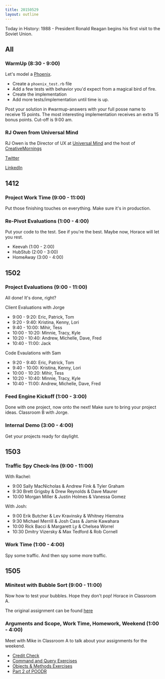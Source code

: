 ```yaml
---
title: 20150529
layout: outline
---
```


Today in History: 1988 - President Ronald Reagan begins his first visit to the Soviet Union.

## All

### WarmUp (8:30 - 9:00)

Let's model a [Phoenix](http://en.wikipedia.org/wiki/Phoenix_(mythology)).

* Create a `phoenix_test.rb` file
* Add a few tests with behavior you'd expect from a magical bird of fire.
* Create the implementation
* Add more tests/implementation until time is up.

Post your solution in #warmup-answers with your full posse name to receive 15 points. The most interesting implementation
receives an extra 15 bonus points. Cut-off is 9:00 am.


### RJ Owen from Universal Mind

RJ Owen is the Director of UX at [Universal Mind](http://universalmind.com) and the host of [CreativeMornings](http://www.creativemornings.com/cities/den)

[Twitter](http://www.twitter.com/rjowen)

[LinkedIn](http://www.linkedin.com/in/rjowen4)


## 1412

### Project Work Time (9:00 - 11:00)

Put those finishing touches on everything. Make sure it's in production.

### Re-Pivot Evaluations (1:00 - 4:00)

Put your code to the test. See if you're the best. Maybe now, Horace will let you rest.

* Keevah (1:00 - 2:00)
* HubStub (2:00 - 3:00)
* HomeAway (3:00 - 4:00)

## 1502

### Project Evaluations (9:00 - 11:00)

All done! It's done, right?

Client Evaluations with Jorge

* 9:00 - 9:20: Eric, Patrick, Tom
* 9:20 - 9:40: Kristina, Kenny, Lori
* 9:40 - 10:00: Mihir, Tess
* 10:00 - 10:20: Minnie, Tracy, Kyle
* 10:20 - 10:40: Andrew, Michelle, Dave, Fred
* 10:40 - 11:00: Jack

Code Evaulations with Sam
* 9:20 - 9:40:  Eric, Patrick, Tom
* 9:40 - 10:00: Kristina, Kenny, Lori
* 10:00 - 10:20: Mihir, Tess
* 10:20 - 10:40: Minnie, Tracy, Kyle
* 10:40 - 11:00: Andrew, Michelle, Dave, Fred

### Feed Engine Kickoff (1:00 - 3:00)

Done with one project, now onto the next! Make sure to bring your project ideas. Classroom B with Jorge. 

### Internal Demo (3:00 - 4:00)

Get your projects ready for daylight.

## 1503

### Traffic Spy Check-Ins (9:00 - 11:00)

With Rachel:

* 9:00 Sally MacNicholas & Andrew Fink & Tyler Graham
* 9:30 Brett Grigsby & Drew Reynolds & Dave Maurer
* 10:00 Morgan Miller & Justin Holmes & Vanessa Gomez

With Josh:

* 9:00 Erik Butcher & Lev Kravinsky & Whitney Hiemstra
* 9:30 Michael Merrill & Josh Cass & Jamie Kawahara
* 10:00 Rick Bacci & Margarett Ly & Chelsea Worrel
* 10:30 Dmitry Vizersky & Max Tedford & Rob Cornell

### Work Time (1:00 - 4:00)

Spy some traffic. And then spy some more traffic.


## 1505

### Minitest with Bubble Sort  (9:00 - 11:00)

Now how to test your bubbles. Hope they don't pop! Horace in Classroom A.

The original assignment can be found [here](https://github.com/turingschool/challenges/blob/master/bubble_sort.markdown)

### Arguments and Scope, Work Time, Homework, Weekend (1:00 - 4:00)

Meet with Mike in Classroom A to talk about your assignments for the weekend.

* [Credit Check](https://github.com/turingschool/challenges/blob/master/credit_check.markdown)
* [Command and Query Exercises](https://github.com/turingschool/ruby-exercises/tree/master/command-query)
* [Objects & Methods Exercises](https://github.com/turingschool/ruby-exercises/tree/master/objects-and-methods)
* [Part 2 of POODR](https://github.com/turingschool/challenges/blob/master/poodr.markdown)
